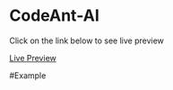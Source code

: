 # CodeAnt-AI
Click on the link below to see live preview 

[Live Preview](https://sudip-santra.github.io/CodeAnt-AI/)

#Example

